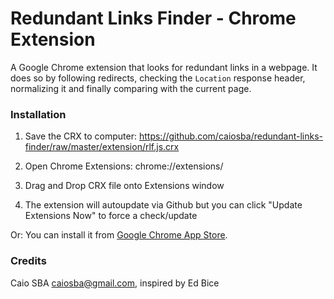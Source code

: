 Redundant Links Finder - Chrome Extension
=============================================

A Google Chrome extension that looks for redundant links in a webpage. It does so by following redirects, checking the `Location` response header, normalizing it and finally comparing with the current page.

### Installation

1. Save the CRX to computer: https://github.com/caiosba/redundant-links-finder/raw/master/extension/rlf.js.crx

2. Open Chrome Extensions: chrome://extensions/

3. Drag and Drop CRX file onto Extensions window

4. The extension will autoupdate via Github but you can click "Update Extensions Now" to force a check/update

Or: You can install it from [Google Chrome App Store](https://chrome.google.com/webstore/detail/redundant-links-finder/dlheaedbkhdjijiokeephbhhapnflcbe).

### Credits

Caio SBA <caiosba@gmail.com>, inspired by Ed Bice
